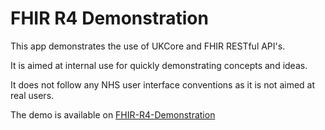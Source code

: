 # FHIR R4 Demonstration

This app demonstrates the use of UKCore and FHIR RESTful API's.

It is aimed at internal use for quickly demonstrating concepts and ideas.

It does not follow any NHS user interface conventions as it is not aimed at real users. 

The demo is available on [FHIR-R4-Demonstration](https://nhsdigital.github.io/FHIR-R4-Demonstration/)


